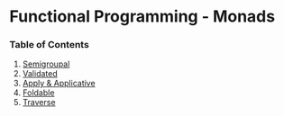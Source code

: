 <h1>Functional Programming - Monads</h1>

<h3>Table of Contents</h3>

  1. [Semigroupal]()
  2. [Validated]()
  3. [Apply & Applicative]()
  4. [Foldable]()
  5. [Traverse]()